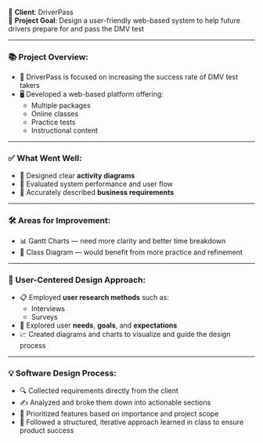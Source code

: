 🚗 **Client**: DriverPass  
🎯 **Project Goal**: Design a user-friendly web-based system to help future drivers prepare for and pass the DMV test  

---

### 📚 Project Overview:
- 🏢 DriverPass is focused on increasing the success rate of DMV test takers  
- 🖥️ Developed a web-based platform offering:
  - Multiple packages
  - Online classes
  - Practice tests
  - Instructional content

---

### ✅ What Went Well:
- 🧩 Designed clear **activity diagrams**
- 🧠 Evaluated system performance and user flow
- 📄 Accurately described **business requirements**

---

### 🛠️ Areas for Improvement:
- 📊 Gantt Charts — need more clarity and better time breakdown  
- 🧱 Class Diagram — would benefit from more practice and refinement

---

### 👥 User-Centered Design Approach:
- 📋 Employed **user research methods** such as:
  - Interviews  
  - Surveys  
- 🧭 Explored user **needs**, **goals**, and **expectations**  
- 📈 Created diagrams and charts to visualize and guide the design process  

---

### 💡 Software Design Process:
- 🔍 Collected requirements directly from the client  
- ✍️ Analyzed and broke them down into actionable sections  
- 🧮 Prioritized features based on importance and project scope  
- 📐 Followed a structured, iterative approach learned in class to ensure product success
